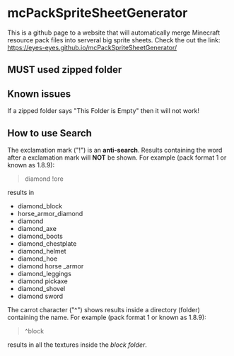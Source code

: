 #     mcPackSpriteSheetGenerator
This is a github page to a website that will automatically merge Minecraft resource pack files into serveral big sprite sheets.
Check the out the link: https://eyes-eyes.github.io/mcPackSpriteSheetGenerator/

## MUST used zipped folder

## Known issues
If a zipped folder says "This Folder is Empty" then it will not work!

## How to use Search
The exclamation mark ("!") is an **anti-search**. Results containing the word after a exclamation mark will **NOT** be shown.
For example (pack format 1 or known as 1.8.9):
> diamond !ore

results in
- diamond_block
- horse_armor_diamond
- diamond
- diamond_axe
- diamond_boots
- diamond_chestplate
- diamond_helmet
- diamond_hoe
- diamond horse _armor
- diamond_leggings
- diamond pickaxe
- diamond_shovel
- diamond sword

The carrot character ("^") shows results inside a directory (folder) containing the name.
For example (pack format 1 or known as 1.8.9):
> ^block

results in all the textures inside the _block folder_.

